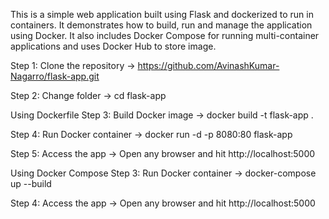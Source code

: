 This is a simple web application built using Flask and dockerized to run in containers. It demonstrates how to build, run and manage the application using Docker. It also includes Docker Compose for running multi-container applications and uses Docker Hub to store image.

Step 1: Clone the repository -> 
https://github.com/AvinashKumar-Nagarro/flask-app.git

Step 2: Change folder ->
cd flask-app

Using Dockerfile
Step 3: Build Docker image ->
docker build -t flask-app .

Step 4: Run Docker container ->
docker run -d -p 8080:80 flask-app

Step 5: Access the app ->
Open any browser and hit http://localhost:5000

Using Docker Compose
Step 3: Run Docker container ->
docker-compose up --build

Step 4: Access the app ->
Open any browser and hit http://localhost:5000
